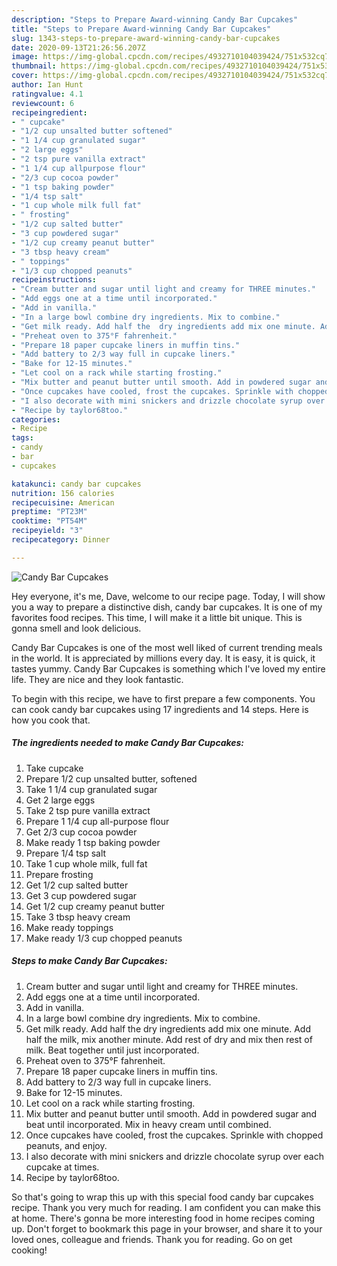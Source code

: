 ```yaml
---
description: "Steps to Prepare Award-winning Candy Bar Cupcakes"
title: "Steps to Prepare Award-winning Candy Bar Cupcakes"
slug: 1343-steps-to-prepare-award-winning-candy-bar-cupcakes
date: 2020-09-13T21:26:56.207Z
image: https://img-global.cpcdn.com/recipes/4932710104039424/751x532cq70/candy-bar-cupcakes-recipe-main-photo.jpg
thumbnail: https://img-global.cpcdn.com/recipes/4932710104039424/751x532cq70/candy-bar-cupcakes-recipe-main-photo.jpg
cover: https://img-global.cpcdn.com/recipes/4932710104039424/751x532cq70/candy-bar-cupcakes-recipe-main-photo.jpg
author: Ian Hunt
ratingvalue: 4.1
reviewcount: 6
recipeingredient:
- " cupcake"
- "1/2 cup unsalted butter softened"
- "1 1/4 cup granulated sugar"
- "2 large eggs"
- "2 tsp pure vanilla extract"
- "1 1/4 cup allpurpose flour"
- "2/3 cup cocoa powder"
- "1 tsp baking powder"
- "1/4 tsp salt"
- "1 cup whole milk full fat"
- " frosting"
- "1/2 cup salted butter"
- "3 cup powdered sugar"
- "1/2 cup creamy peanut butter"
- "3 tbsp heavy cream"
- " toppings"
- "1/3 cup chopped peanuts"
recipeinstructions:
- "Cream butter and sugar until light and creamy for THREE minutes."
- "Add eggs one at a time until incorporated."
- "Add in vanilla."
- "In a large bowl combine dry ingredients. Mix to combine."
- "Get milk ready. Add half the  dry ingredients add mix one minute. Add half the milk, mix another minute. Add rest of dry and mix then rest of milk. Beat together until just incorporated."
- "Preheat oven to 375°F fahrenheit."
- "Prepare 18 paper cupcake liners in muffin tins."
- "Add battery to 2/3 way full in cupcake liners."
- "Bake for 12-15 minutes."
- "Let cool on a rack while starting frosting."
- "Mix butter and peanut butter until smooth. Add in powdered sugar and beat until incorporated. Mix in heavy cream until combined."
- "Once cupcakes have cooled, frost the cupcakes. Sprinkle with chopped peanuts, and enjoy."
- "I also decorate with mini snickers and drizzle chocolate syrup over each cupcake at times."
- "Recipe by taylor68too."
categories:
- Recipe
tags:
- candy
- bar
- cupcakes

katakunci: candy bar cupcakes 
nutrition: 156 calories
recipecuisine: American
preptime: "PT23M"
cooktime: "PT54M"
recipeyield: "3"
recipecategory: Dinner

---
```



![Candy Bar Cupcakes](https://img-global.cpcdn.com/recipes/4932710104039424/751x532cq70/candy-bar-cupcakes-recipe-main-photo.jpg)

Hey everyone, it's me, Dave, welcome to our recipe page. Today, I will show you a way to prepare a distinctive dish, candy bar cupcakes. It is one of my favorites food recipes. This time, I will make it a little bit unique. This is gonna smell and look delicious.



Candy Bar Cupcakes is one of the most well liked of current trending meals in the world. It is appreciated by millions every day. It is easy, it is quick, it tastes yummy. Candy Bar Cupcakes is something which I've loved my entire life. They are nice and they look fantastic.


To begin with this recipe, we have to first prepare a few components. You can cook candy bar cupcakes using 17 ingredients and 14 steps. Here is how you cook that.

<!--inarticleads1-->

##### The ingredients needed to make Candy Bar Cupcakes:

1. Take  cupcake
1. Prepare 1/2 cup unsalted butter, softened
1. Take 1 1/4 cup granulated sugar
1. Get 2 large eggs
1. Take 2 tsp pure vanilla extract
1. Prepare 1 1/4 cup all-purpose flour
1. Get 2/3 cup cocoa powder
1. Make ready 1 tsp baking powder
1. Prepare 1/4 tsp salt
1. Take 1 cup whole milk, full fat
1. Prepare  frosting
1. Get 1/2 cup salted butter
1. Get 3 cup powdered sugar
1. Get 1/2 cup creamy peanut butter
1. Take 3 tbsp heavy cream
1. Make ready  toppings
1. Make ready 1/3 cup chopped peanuts




<!--inarticleads2-->

##### Steps to make Candy Bar Cupcakes:

1. Cream butter and sugar until light and creamy for THREE minutes.
1. Add eggs one at a time until incorporated.
1. Add in vanilla.
1. In a large bowl combine dry ingredients. Mix to combine.
1. Get milk ready. Add half the  dry ingredients add mix one minute. Add half the milk, mix another minute. Add rest of dry and mix then rest of milk. Beat together until just incorporated.
1. Preheat oven to 375°F fahrenheit.
1. Prepare 18 paper cupcake liners in muffin tins.
1. Add battery to 2/3 way full in cupcake liners.
1. Bake for 12-15 minutes.
1. Let cool on a rack while starting frosting.
1. Mix butter and peanut butter until smooth. Add in powdered sugar and beat until incorporated. Mix in heavy cream until combined.
1. Once cupcakes have cooled, frost the cupcakes. Sprinkle with chopped peanuts, and enjoy.
1. I also decorate with mini snickers and drizzle chocolate syrup over each cupcake at times.
1. Recipe by taylor68too.




So that's going to wrap this up with this special food candy bar cupcakes recipe. Thank you very much for reading. I am confident you can make this at home. There's gonna be more interesting food in home recipes coming up. Don't forget to bookmark this page in your browser, and share it to your loved ones, colleague and friends. Thank you for reading. Go on get cooking!
